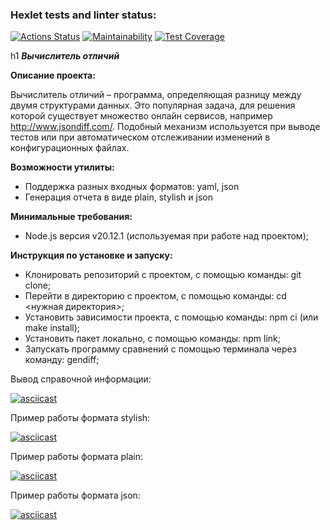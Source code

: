 ### Hexlet tests and linter status:
[![Actions Status](https://github.com/aleksmakhanoff/frontend-project-46/actions/workflows/hexlet-check.yml/badge.svg)](https://github.com/aleksmakhanoff/frontend-project-46/actions)
[![Maintainability](https://api.codeclimate.com/v1/badges/12d2b99b06c45017c76f/maintainability)](https://codeclimate.com/github/aleksmakhanoff/frontend-project-46/maintainability)
[![Test Coverage](https://api.codeclimate.com/v1/badges/12d2b99b06c45017c76f/test_coverage)](https://codeclimate.com/github/aleksmakhanoff/frontend-project-46/test_coverage)

h1 ***Вычислитель отличий***

**Описание проекта:**

Вычислитель отличий – программа, определяющая разницу между двумя структурами данных. Это популярная задача, для решения которой существует множество онлайн сервисов, например http://www.jsondiff.com/. Подобный механизм используется при выводе тестов или при автоматическом отслеживании изменений в конфигурационных файлах.

**Возможности утилиты:**

- Поддержка разных входных форматов: yaml, json
- Генерация отчета в виде plain, stylish и json

**Минимальные требования:**

- Node.js версия v20.12.1 (используемая при работе над проектом);

**Инструкция по установке и запуску:**

- Клонировать репозиторий с проектом, с помощью команды: git clone;
- Перейти в директорию с проектом, с помощью команды: cd <нужная директория>;
- Установить зависимости проекта, с помощью команды: npm ci (или make install);
- Установить пакет локально, с помощью команды: npm link;
- Запускать программу сравнений с помощью терминала через команду: gendiff;

Вывод справочной информации:

[![asciicast](https://asciinema.org/a/672237.svg)](https://asciinema.org/a/672237)

Пример работы формата stylish:

[![asciicast](https://asciinema.org/a/672238.svg)](https://asciinema.org/a/672238)

Пример работы формата plain:

[![asciicast](https://asciinema.org/a/672239.svg)](https://asciinema.org/a/672239)

Пример работы формата json:

[![asciicast](https://asciinema.org/a/672240.svg)](https://asciinema.org/a/672240)